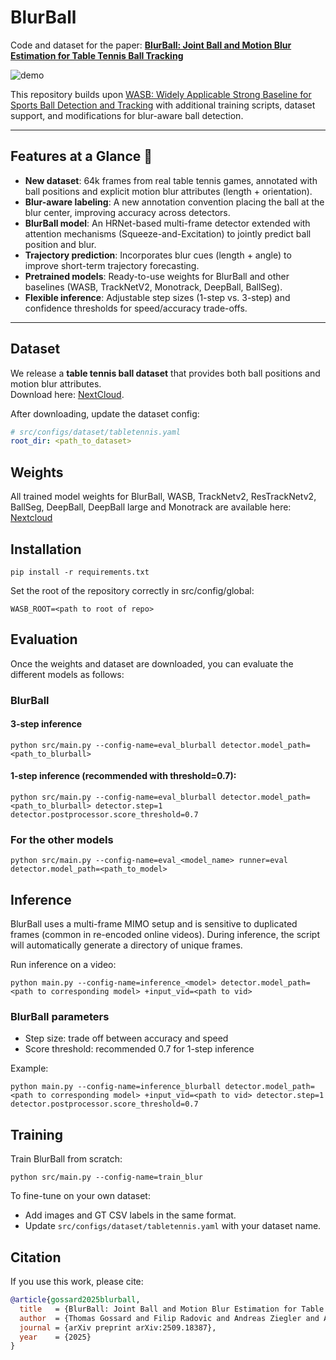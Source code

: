 # BlurBall

Code and dataset for the paper: **[BlurBall: Joint Ball and Motion Blur Estimation for Table Tennis Ball Tracking]([https://cogsys-tuebingen.github.io/blurball/](https://arxiv.org/abs/2509.18387))**

![demo](demo.gif)

This repository builds upon [WASB: Widely Applicable Strong Baseline for Sports Ball Detection and Tracking](https://github.com/nttcom/WASB-SBDT/) with additional training scripts, dataset support, and modifications for blur-aware ball detection.

---

## Features at a Glance 🚀

- **New dataset**: 64k frames from real table tennis games, annotated with ball positions and explicit motion blur attributes (length + orientation).  
- **Blur-aware labeling**: A new annotation convention placing the ball at the blur center, improving accuracy across detectors.  
- **BlurBall model**: An HRNet-based multi-frame detector extended with attention mechanisms (Squeeze-and-Excitation) to jointly predict ball position and blur.  
- **Trajectory prediction**: Incorporates blur cues (length + angle) to improve short-term trajectory forecasting.  
- **Pretrained models**: Ready-to-use weights for BlurBall and other baselines (WASB, TrackNetV2, Monotrack, DeepBall, BallSeg).  
- **Flexible inference**: Adjustable step sizes (1-step vs. 3-step) and confidence thresholds for speed/accuracy trade-offs.  

---

## Dataset

We release a **table tennis ball dataset** that provides both ball positions and motion blur attributes.  
Download here: [NextCloud](https://cloud.cs.uni-tuebingen.de/index.php/s/C3pJEPKWQAkono7).

After downloading, update the dataset config:

```yaml
# src/configs/dataset/tabletennis.yaml
root_dir: <path_to_dataset>
```

## Weights

All trained model weights for BlurBall, WASB, TrackNetv2, ResTrackNetv2, BallSeg, DeepBall, DeepBall large and Monotrack are available here: [Nextcloud](https://cloud.cs.uni-tuebingen.de/index.php/s/6Z8TpM3sXRKHzGC)

## Installation

```
pip install -r requirements.txt
```

Set the root of the repository correctly in src/config/global:
```
WASB_ROOT=<path to root of repo>
```

## Evaluation
Once the weights and dataset are downloaded, you can evaluate the different models as follows:

### BlurBall

#### 3-step inference
```
python src/main.py --config-name=eval_blurball detector.model_path=<path_to_blurball>
```

#### 1-step inference (recommended with threshold=0.7):
```
python src/main.py --config-name=eval_blurball detector.model_path=<path_to_blurball> detector.step=1 detector.postprocessor.score_threshold=0.7
```

### For the other models
```
python src/main.py --config-name=eval_<model_name> runner=eval detector.model_path=<path_to_model>
```

## Inference

BlurBall uses a multi-frame MIMO setup and is sensitive to duplicated frames (common in re-encoded online videos). During inference, the script will automatically generate a directory of unique frames.

Run inference on a video:

```
python main.py --config-name=inference_<model> detector.model_path=<path to corresponding model> +input_vid=<path to vid>
```

### BlurBall parameters
- Step size: trade off between accuracy and speed
- Score threshold: recommended 0.7 for 1-step inference

Example:
```
python main.py --config-name=inference_blurball detector.model_path=<path to corresponding model> +input_vid=<path to vid> detector.step=1 detector.postprocessor.score_threshold=0.7
```

## Training
Train BlurBall from scratch:

```
python src/main.py --config-name=train_blur
```

To fine-tune on your own dataset:

- Add images and GT CSV labels in the same format.  
- Update `src/configs/dataset/tabletennis.yaml` with your dataset name.

## Citation

If you use this work, please cite:

```bibtex
@article{gossard2025blurball,
  title   = {BlurBall: Joint Ball and Motion Blur Estimation for Table Tennis Ball Tracking},
  author  = {Thomas Gossard and Filip Radovic and Andreas Ziegler and Andreas Zell},
  journal = {arXiv preprint arXiv:2509.18387},
  year    = {2025}
}
